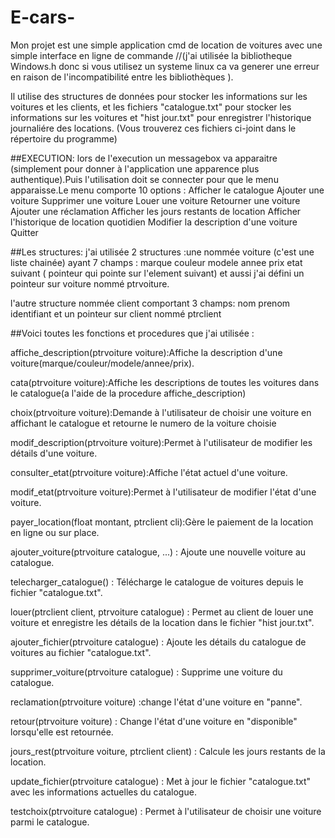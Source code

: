 # E-cars-
Mon projet est une simple application cmd de location de voitures avec une simple interface en ligne de commande //(j'ai utilisée la bibliotheque Windows.h donc si vous utilisez un systeme linux ca va generer une erreur en raison de l'incompatibilité entre les bibliothèques ).


Il utilise des structures de données pour stocker les informations sur les voitures et les clients, et les fichiers "catalogue.txt" pour stocker les informations sur les voitures et "hist jour.txt" pour enregistrer l'historique journaliére des locations. (Vous trouverez ces fichiers ci-joint dans le répertoire du programme)

##EXECUTION:
lors de l'execution un messagebox va apparaitre (simplement pour donner à l'application une apparence plus authentique).Puis l'utilisation doit se connecter pour que le menu apparaisse.Le menu comporte 10 options :
         Afficher le catalogue
         Ajouter une voiture
         Supprimer une voiture
         Louer une voiture
         Retourner une voiture
         Ajouter une réclamation
         Afficher les jours restants de location
         Afficher l'historique de location quotidien
         Modifier la description d'une voiture
         Quitter

##Les structures:
j'ai utilisée 2 structures :une nommée voiture (c'est une liste chainée) ayant 7 champs : 
       marque
       couleur
       modele
       annee
       prix
       etat
       suivant ( pointeur qui pointe sur l'element suivant)
et aussi j'ai défini un pointeur sur voiture nommé ptrvoiture.

l'autre structure nommée client comportant 3 champs:
      nom
      prenom
      identifiant
et un pointeur sur client nommé ptrclient
       

##Voici toutes les fonctions et procedures que j'ai utilisée :


affiche_description(ptrvoiture voiture):Affiche la description d'une   voiture(marque/couleur/modele/annee/prix).

cata(ptrvoiture voiture):Affiche les descriptions de toutes les voitures dans le catalogue(a l'aide de la procedure affiche_description)

choix(ptrvoiture voiture):Demande à l'utilisateur de choisir une voiture en affichant le catalogue et retourne le numero de la voiture choisie

modif_description(ptrvoiture voiture):Permet à l'utilisateur de modifier les détails d'une voiture.

consulter_etat(ptrvoiture voiture):Affiche l'état actuel d'une voiture.

modif_etat(ptrvoiture voiture):Permet à l'utilisateur de modifier l'état d'une voiture.

payer_location(float montant, ptrclient cli):Gère le paiement de la location en ligne ou sur place.

ajouter_voiture(ptrvoiture catalogue, ...) : Ajoute une nouvelle voiture au catalogue.

telecharger_catalogue() : Télécharge le catalogue de voitures depuis le fichier "catalogue.txt".

louer(ptrclient client, ptrvoiture catalogue) : Permet au client de louer une voiture et enregistre les détails de la location dans le fichier "hist jour.txt".

ajouter_fichier(ptrvoiture catalogue) : Ajoute les détails du catalogue de voitures au fichier "catalogue.txt".

supprimer_voiture(ptrvoiture catalogue) : Supprime une voiture du catalogue.

reclamation(ptrvoiture voiture) :change l'état d'une voiture en "panne".

retour(ptrvoiture voiture) : Change l'état d'une voiture en "disponible" lorsqu'elle est retournée.

jours_rest(ptrvoiture voiture, ptrclient client) : Calcule les jours restants de la location.

update_fichier(ptrvoiture catalogue) : Met à jour le fichier "catalogue.txt" avec les informations actuelles du catalogue.

testchoix(ptrvoiture catalogue) : Permet à l'utilisateur de choisir une voiture parmi le catalogue.

